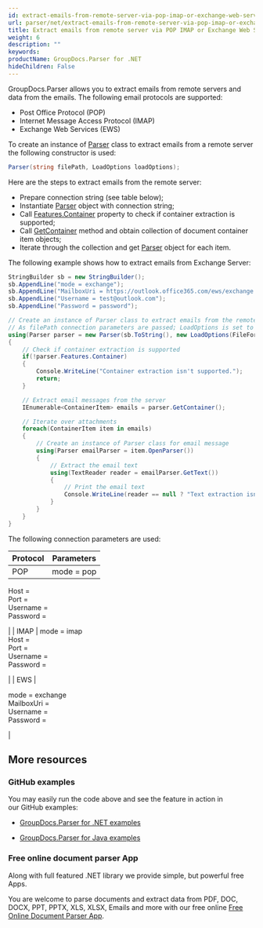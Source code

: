 ```yaml
---
id: extract-emails-from-remote-server-via-pop-imap-or-exchange-web-services-protocols
url: parser/net/extract-emails-from-remote-server-via-pop-imap-or-exchange-web-services-protocols
title: Extract emails from remote server via POP IMAP or Exchange Web Services protocols
weight: 6
description: ""
keywords: 
productName: GroupDocs.Parser for .NET
hideChildren: False
---
```

GroupDocs.Parser allows you to extract emails from remote servers and data from the emails. The following email protocols are supported:

*   Post Office Protocol (POP)
*   Internet Message Access Protocol (IMAP)
*   Exchange Web Services (EWS)

To create an instance of [Parser](https://apireference.groupdocs.com/net/parser/groupdocs.parser/parser) class to extract emails from a remote server the following constructor is used:

```csharp
Parser(string filePath, LoadOptions loadOptions);

```

Here are the steps to extract emails from the remote server:

*   Prepare connection string (see table below);
*   Instantiate [Parser](https://apireference.groupdocs.com/net/parser/groupdocs.parser/parser) object with connection string;
*   Call [Features.Container](https://apireference.groupdocs.com/net/parser/groupdocs.parser.options/features/properties/container) property to check if container extraction is supported;
*   Call [GetContainer](https://apireference.groupdocs.com/net/parser/groupdocs.parser/parser/methods/getcontainer) method and obtain collection of document container item objects;
*   Iterate through the collection and get [Parser](https://apireference.groupdocs.com/net/parser/groupdocs.parser/parser) object for each item.

The following example shows how to extract emails from Exchange Server:

```csharp
StringBuilder sb = new StringBuilder();
sb.AppendLine("mode = exchange");
sb.AppendLine("MailboxUri = https://outlook.office365.com/ews/exchange.asmx");
sb.AppendLine("Username = test@outlook.com");
sb.AppendLine("Password = password");

// Create an instance of Parser class to extract emails from the remote server
// As filePath connection parameters are passed; LoadOptions is set to Email file format
using(Parser parser = new Parser(sb.ToString(), new LoadOptions(FileFormat.Email)))
{
    // Check if container extraction is supported
    if(!parser.Features.Container)
    {
        Console.WriteLine("Container extraction isn't supported.");
        return;
    }

    // Extract email messages from the server
    IEnumerable<ContainerItem> emails = parser.GetContainer();

    // Iterate over attachments
    foreach(ContainerItem item in emails)
    {
        // Create an instance of Parser class for email message
        using(Parser emailParser = item.OpenParser())
        {
            // Extract the email text
            using(TextReader reader = emailParser.GetText())
            {
                // Print the email text
                Console.WriteLine(reader == null ? "Text extraction isn't supported." : reader.ReadToEnd());
            }
        }
    }
}

```

The following connection parameters are used:

| Protocol | Parameters |
| --- | --- |
| POP | mode = pop  
Host = <url>  
Port = <port>  
Username = <user-name>  
Password = <password>  
  
 |
| IMAP | 
mode = imap  
Host = <url>  
Port = <port>  
Username = <user-name>  
Password = <password>  
  


 |
| EWS | 

mode = exchange  
MailboxUri = <url>  
Username = <user-name>  
Password = <password>

 |

## More resources

### GitHub examples

You may easily run the code above and see the feature in action in our GitHub examples:

*   [GroupDocs.Parser for .NET examples](https://github.com/groupdocs-parser/GroupDocs.Parser-for-.NET)
    
*   [GroupDocs.Parser for Java examples](https://github.com/groupdocs-parser/GroupDocs.Parser-for-Java)
    

### Free online document parser App

Along with full featured .NET library we provide simple, but powerful free Apps.

You are welcome to parse documents and extract data from PDF, DOC, DOCX, PPT, PPTX, XLS, XLSX, Emails and more with our free online [Free Online Document Parser App](https://products.groupdocs.app/parser).
